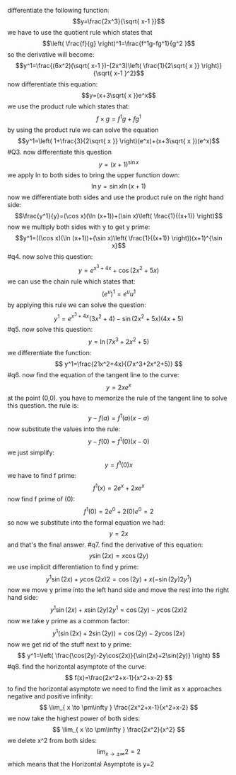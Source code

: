 differentiate the following function:
$$y=\frac{2x^3}{\sqrt{ x-1 }}$$
we have to use the quotient rule which states that
$$\left( \frac{f}{g} \right)^1=\frac{f^1g-fg^1}{g^2 }$$
so the derivative will become:
$$y^1=\frac{(6x^2)(\sqrt{ x-1 })-(2x^3)\left( \frac{1}{2\sqrt{ x }} \right)}{\sqrt{ x-1 }^2}$$
now differentiate this equation:
$$y=(x+3\sqrt{ x })e^x$$
we use the product rule which states that:
$$f\times g=f^1g+fg^1$$
by using the product rule we can solve the equation
$$y^1=\left(  1+\frac{3}{2\sqrt{ x }} \right)(e^x)+(x+3\sqrt{ x })(e^x)$$
#Q3. now differentiate this question
$$y=(x+1)^{\sin x}$$
we apply ln to both sides to bring the upper function down:
$$\ln y=\sin x\ln(x+1)$$
now we differentiate both sides and use the product rule on the right hand side:
$$\frac{y^1}{y}=(\cos x)(\ln (x+1))+(\sin x)\left( \frac{1}{(x+1)} \right)$$
now we multiply both sides with y to get y prime:
$$y^1=((\cos x)(\ln (x+1))+(\sin x)\left( \frac{1}{(x+1)} \right))(x+1)^{\sin x}$$
#q4. now solve this question:
$$y=e^{x^3+4x}+\cos(2x^2+5x)$$
we can use the chain rule which states that:
$$(e^u)^1=e^uu^1$$
by applying this rule we can solve the question:
$$
y^1=e^{x^3+4x}(3x^2+4)-\sin(2x^2+5x)(4x+5)
$$
#q5. now solve this question:
$$
y=\ln(7x^3+2x^2+5)
$$
we differentiate the function:
$$
y^1=\frac{21x^2+4x}{(7x^3+2x^2+5)}
$$
#q6. now find the equation of the tangent line to the curve:
$$y=2xe^x$$
at the point (0,0).
you have to memorize the rule of the tangent line to solve this question. the rule is:
$$
y-f(a)=f^1(a)(x-a)
$$
now substitute the values into the rule:
$$
y-f(0)=f^1(0)(x-0)
$$
we just simplify:
$$
y=f^1(0)x
$$
we have to find f prime:
$$
f^1(x)=2e^x+2xe^x
$$
now find f prime of (0):
$$
f^1(0)=2e^0+2(0)e^0=2
$$
so now we substitute into the formal equation we had:
$$y=2x$$
and that's the final answer.
#q7. find the derivative of this equation:
$$
y\sin(2x)=x\cos(2y)
$$
we use implicit differentiation to find y prime:
$$
y^1\sin(2x)+y\cos(2x)2=\cos(2y)+x(-\sin(2y)2y^1)
$$
now we move y prime into the left hand side and move the rest into the right hand side:
$$
y^1\sin(2x)+x\sin(2y)2y^1=\cos(2y)-y\cos(2x)2
$$
now we take y prime as a common factor:
$$
y^1(\sin(2x)+2\sin(2y))=\cos(2y)-2y\cos(2x)
$$
now we get rid of the stuff next to y prime:
$$
y^1=\left( \frac{\cos(2y)-2y\cos(2x)}{\sin(2x)+2\sin(2y)} \right)
$$
#q8. find the horizontal asymptote of the curve:
$$
f(x)=\frac{2x^2+x-1}{x^2+x-2}
$$
to find the horizontal asymptote we need to find the limit as x approaches negative and positive infinity:
$$
\lim_{ x \to \pm\infty } \frac{2x^2+x-1}{x^2+x-2} 
$$
we now take the highest power of both sides:
$$
\lim_{ x \to \pm\infty } \frac{2x^2}{x^2} 
$$
we delete x^2 from both sides:
$$
\lim_{ x \to \pm\infty } 2=2 
$$
which means that the Horizontal Asymptote is y=2